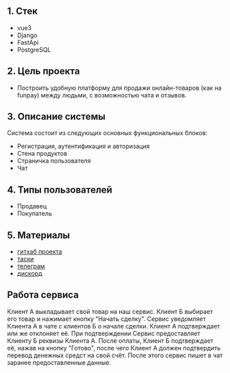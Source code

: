 ## 1. Стек
- vue3
- Django
- FastApi 
- PostgreSQL

## 2. Цель проекта
- Построить удобную платформу для продажи онлайн-товаров (как на funpay) между людьми, с возможностью чата и отзывов.

## 3. Описание системы
Система состоит из следующих основных функциональных блоков:
- Регистрация, аутентификация и авторизация
- Стена продуктов
- Страничка пользователя
- Чат

## 4. Типы пользователей
- Продавец
- Покупатель

## 5. Материалы
- [гитхаб проекта](https://github.com/hoopengo/avito2.0)
- [таски](https://trello.com/b/tLa3atSw/%D0%B0%D0%B2%D0%B8%D1%82%D0%BE-20)
- [телеграм](https://t.me/+RmgPB8zcBGw1N2Iy)
- [дискорд](https://discord.gg/P38ZgXGwJq)

## Работа сервиса
Клиент A выкладывает свой товар на наш сервис. Клиент Б выбирает его товар и нажимает кнопку "Начать сделку". Сервис уведомляет Клиента А в чате с клиентов Б о начале сделки. Клиент А подтверждает или же отклоняет её. При подтверждении Сервис предоставляет Клиенту Б реквизы Клиента А. После оплаты, Клиент Б подтверждает её, нажав на кнопку "Готово", после чего Клиент А должен подтвердить перевод денежных средст на свой счёт. После этого сервис пишет в чат заранее предоставленные данные. 
